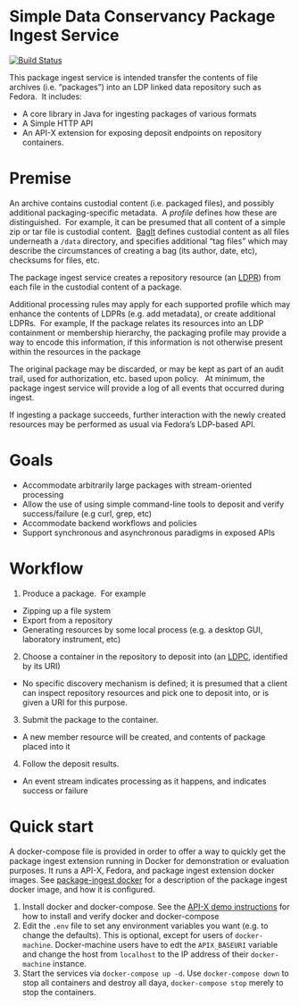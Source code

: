 <!--
Copyright 2016 Johns Hopkins University

Licensed under the Apache License, Version 2.0 (the "License");
you may not use this file except in compliance with the License.
You may obtain a copy of the License at

  http://www.apache.org/licenses/LICENSE-2.0

Unless required by applicable law or agreed to in writing,
software distributed under the License is distributed on an
"AS IS" BASIS, WITHOUT WARRANTIES OR CONDITIONS OF ANY
KIND, either express or implied.  See the License for the
specific language governing permissions and limitations
under the License.
-->
# Simple Data Conservancy Package Ingest Service
[![Build Status](https://travis-ci.org/DataConservancy/dcs-package-ingest.svg?branch=master)](https://travis-ci.org/DataConservancy/dcs-package-ingest)


This package ingest service is intended transfer the contents of file archives (i.e. “packages”) into an LDP linked data repository such as Fedora.  It includes:
  * A core library in Java for ingesting packages of various formats
  * A Simple HTTP API 
  * An API-X extension for exposing deposit endpoints on repository containers.
  
# Premise
An archive contains custodial content (i.e. packaged files), and possibly additional packaging-specific metadata.  A _profile_ defines how these are distinguished.  For example, it can be presumed that all content of a simple zip or tar file is custodial content.  [BagIt](https://tools.ietf.org/html/draft-kunze-bagit-14) defines custodial content as all files underneath a `/data` directory, and specifies additional “tag files” which may describe the circumstances of creating a bag (its author, date, etc), checksums for files, etc.  

The package ingest service creates a repository resource (an [LDPR](http://www.w3.org/TR/ldp/#ldpr)) from each file in the custodial content of a package.  

Additional processing rules may apply for each supported profile which may enhance the contents of LDPRs (e.g. add metadata), or create additional LDPRs.  For example, If the package relates its resources into an LDP containment or membership hierarchy, the packaging profile may provide a way to encode this information, if this information is not otherwise present within the resources in the package

The original package may be discarded, or may be kept as part of an audit trail, used for authorization, etc. based upon policy.   At minimum, the package ingest service will provide a log of all events that occurred during ingest.

If ingesting a package succeeds, further interaction with the newly created resources may be performed as usual via Fedora’s LDP-based API. 

# Goals
  * Accommodate arbitrarily large packages with stream-oriented processing
  * Allow the use of using simple command-line tools to deposit and verify success/failure (e.g curl, grep, etc)
  * Accommodate backend workflows and policies
  * Support synchronous and asynchronous paradigms in exposed APIs

# Workflow

1. Produce a package.  For example
  * Zipping up a file system
  * Export from a repository
  * Generating resources by some local process (e.g. a desktop GUI, laboratory instrument, etc)
2. Choose a container in the repository to deposit into (an [LDPC](http://www.w3.org/TR/ldp/#ldpc), identified by its URI)
  * No specific discovery mechanism is defined; it is presumed that a client can inspect repository resources and pick one to deposit into, or is given a URI for this purpose.
3. Submit the package to the container.
  * A new member resource will be created, and contents of package placed into it 
4. Follow the deposit results.
  * An event stream indicates processing as it happens, and indicates success or failure

# Quick start

A docker-compose file is provided in order to offer a way to quickly get the package ingest extension running 
in Docker for demonstration or evaluation purposes.  It runs a API-X, Fedora, and package ingest extension docker
images.  See [package-ingest docker](package-ingest-docker/README.md) for a description of the package ingest
docker image, and how it is configured.

1. Install docker and docker-compose.  See the [API-X demo instructions](https://github.com/birkland/fcrepo-api-x-demo/blob/master/README.md) for how to install and verify docker and docker-compose
2. Edit the `.env` file to set any environment variables you want (e.g. to change the defaults).  This is optional, except for users of `docker-machine`.  Docker-machine users have to edt the `APIX_BASEURI` variable and change the host from `localhost` to the IP address of their `docker-machine` instance.
3. Start the services via `docker-compose up -d`.  Use `docker-compose down` to stop all containers and destroy all daya, `docker-compose stop` merely to stop the containers.
